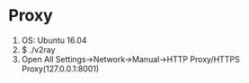 # Proxy

1. OS: Ubuntu 16.04
2. $ ./v2ray
3. Open All Settings->Network->Manual->HTTP Proxy/HTTPS Proxy(127.0.0.1:8001)














